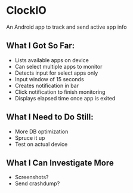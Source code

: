 # ClockIO

An Android app to track and send active app info

## What I Got So Far:
* Lists available apps on device
* Can select multiple apps to monitor
* Detects input for select apps only
* Input window of 15 seconds
* Creates notification in bar
* Click notification to finish monitoring
* Displays elapsed time once app is exited

## What I Need to Do Still:
* More DB optimization
* Spruce it up
* Test on actual device

## What I Can Investigate More
* Screenshots?
* Send crashdump?